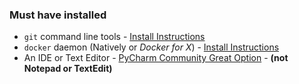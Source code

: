
### Must have installed
* `git` command line tools - [Install Instructions](https://git-scm.com/book/en/v2/Getting-Started-Installing-Git)
* `docker` daemon (Natively or *Docker for X*) - [Install Instructions](https://www.docker.com/products/overview)
* An IDE or Text Editor - [PyCharm Community Great Option](https://www.jetbrains.com/pycharm/download/) - **(not Notepad or TextEdit)**

